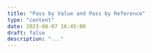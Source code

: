 ```yaml
---
title: "Pass by Value and Pass by Reference"
type: "content"
date: 2023-08-07 16:45:00
draft: false
description: "..."
---
```


<!--

## Concept

There are actually two ways that values can be passed to [Parameters](../16-parameter). This relates back to the fact that [Variables](../12-variable) have two aspects: the Value within the Variable, and the Variable itself. These two means of passing parameters allow you to either pass a value, or pass a Variable.

<a id="FigurePassByValueAndPassByReference"></a>

![Figure 5.17 Parameters can accept data by reference or by value](./images/storing-and-using-data/parameter-pass-by-reference-and-value.png "Parameters can accept data by reference or by value")

<div class="caption"><span class="caption-figure-nbr">Figure 5.17: </span> Parameters can accept data by reference or by value</div> <br/>

## In C#



:::tip[Syntax]

C has limited support for pass by reference, but this feature was added with the extensions in the C++ language. The following syntax shows how to declare a parameter that will be passed by reference. Please note that this is not standard C code, and will require you to use a C++ compiler.

- The syntax in [Figure 5.x](#FigureParameterPassByReferenceSyntax) shows the C# code for pass by reference parameters

<a id="FigureParameterPassByReferenceSyntax"></a>

![Figure 5.x C# Syntax for by-ref parameters](./images/storing-and-using-data/ParameterPassByReferenceSyntax.png "C# Syntax for by-ref parameters")
<div class="caption"><span class="caption-figure-nbr">Figure 5.x: </span>C# Syntax for by-ref parameters</div><br/>

:::

## Examples

- See [Listing 5.x](#ListingParametersPassByReference) below for an example of a method with pass by reference parameters.

<a id="ListingParametersPassByReference"></a>

```csharp
/* Program: test-byref.cs */

void double_it(int &data) {
    printf("Data passed in was %d, about to double it...\n", data);
    data = data * 2;
    printf("In double_it data is now %d\n", data);
}

int main() {
  int val = 3;

  printf("In main val is %d\n", val);
  double_it(val);
  printf("Back in main val is now %d\n", val);
  return 0;
}
```
<div class="caption"><span class="caption-figure-nbr">Listing 5.x: </span>Example of passing by reference using C#</div>


## Activities

[TODO]

:::note[Summary]

- Pass by Reference and Pass by Value are **terms** that explain how data is passed to a [Parameter](../16-parameter).
- Most parameters are passed by value.
- Pass by value copies the value to the parameter. This means pass by value can work with any [Expression](../04-expression).
- Pass by reference allows you to pass the [Variables](../12-variable) itself to the parameter.
- The main use for pass by reference is to allow the [Method](../03-method) or [Function](../20-function) to store a value in the Variable passed to the parameter.
- It is called pass by reference due to the way it is implemented, with the parameter receiving a reference to the Variable. Section **???** will cover this in more detail, conceptually the Variable itself is passed to the Parameter

::: -->
